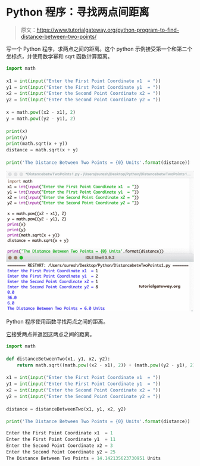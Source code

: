 # Python 程序：寻找两点间距离

> 原文：<https://www.tutorialgateway.org/python-program-to-find-distance-between-two-points/>

写一个 Python 程序，求两点之间的距离。这个 python 示例接受第一个和第二个坐标点，并使用数学幂和 sqrt 函数计算距离。

```py
import math

x1 = int(input("Enter the First Point Coordinate x1  = "))
y1 = int(input("Enter the First Point Coordinate y1  = "))
x2 = int(input("Enter the Second Point Coordinate x2 = "))
y2 = int(input("Enter the Second Point Coordinate y2 = "))

x = math.pow((x2 - x1), 2)
y = math.pow((y2 - y1), 2)

print(x)
print(y)
print(math.sqrt(x + y))
distance = math.sqrt(x + y)

print('The Distance Between Two Points = {0} Units'.format(distance))
```

![Python Program to Find Distance Between Two Points](img/7382b0c196c70363005b92ff6f4c5667.png)

Python 程序使用函数寻找两点之间的距离。

[它](https://www.tutorialgateway.org/python-programming-examples/)接受两点并返回这两点之间的距离。

```py
import math

def distanceBetweenTwo(x1, y1, x2, y2):
    return math.sqrt((math.pow((x2 - x1), 2)) + (math.pow((y2 - y1), 2)))

x1 = int(input("Enter the First Point Coordinate x1  = "))
y1 = int(input("Enter the First Point Coordinate y1  = "))
x2 = int(input("Enter the Second Point Coordinate x2 = "))
y2 = int(input("Enter the Second Point Coordinate y2 = "))

distance = distanceBetweenTwo(x1, y1, x2, y2)

print('The Distance Between Two Points = {0} Units'.format(distance))
```

```py
Enter the First Point Coordinate x1  = 1
Enter the First Point Coordinate y1  = 11
Enter the Second Point Coordinate x2 = 3
Enter the Second Point Coordinate y2 = 25
The Distance Between Two Points = 14.142135623730951 Units
```